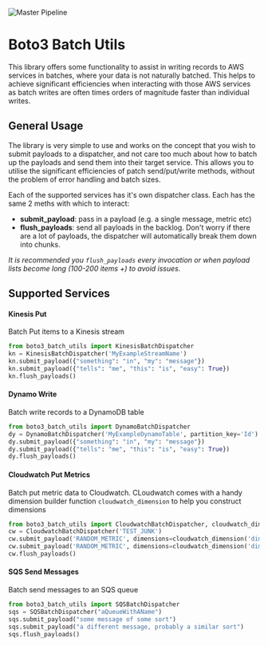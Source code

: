 ![Master Pipeline](https://github.com/g-farrow/boto3_batch_utils/workflows/Master%20Pipeline/badge.svg?branch=master&event=push)

Boto3 Batch Utils
=================
This library offers some functionality to assist in writing records to AWS services in batches, where your data is not naturally batched. This helps to achieve significant efficiencies when interacting with those AWS services as batch writes are often times orders of magnitude faster than individual writes.

## General Usage
The library is very simple to use and works on the concept that you wish to submit payloads to a dispatcher, and not care too much about how to batch up the payloads and send them into their target service. This allows you to utilise the significant efficiencies of patch send/put/write methods, without the problem of error handling and batch sizes.

Each of the supported services has it's own dispatcher class. Each has the same 2 meths with which to interact:
* **submit_payload**: pass in a payload (e.g. a single message, metric etc)
* **flush_payloads**: send all payloads in the backlog. Don't worry if there are a lot of payloads, the dispatcher will automatically break them down into chunks. 

*It is recommended you `flush_payloads` every invocation or when payload lists become long (100-200 items +) to avoid issues.*

## Supported Services

#### Kinesis Put
Batch Put items to a Kinesis stream
```python
from boto3_batch_utils import KinesisBatchDispatcher
kn = KinesisBatchDispatcher('MyExampleStreamName')
kn.submit_payload({"something": "in", "my": "message"})
kn.submit_payload({"tells": "me", "this": "is", "easy": True})
kn.flush_payloads()
```

#### Dynamo Write
Batch write records to a DynamoDB table
```python
from boto3_batch_utils import DynamoBatchDispatcher
dy = DynamoBatchDispatcher('MyExampleDynamoTable', partition_key='Id')
dy.submit_payload({"something": "in", "my": "message"})
dy.submit_payload({"tells": "me", "this": "is", "easy": True})
dy.flush_payloads()
```

#### Cloudwatch Put Metrics
Batch put metric data to Cloudwatch. CLoudwatch comes with a handy dimension builder function `cloudwatch_dimension` to help you construct dimensions
```python
from boto3_batch_utils import CloudwatchBatchDispatcher, cloudwatch_dimension
cw = CloudwatchBatchDispatcher('TEST_JUNK')
cw.submit_payload('RANDOM_METRIC', dimensions=cloudwatch_dimension('dimA', '12345'), value=555, unit='Count')
cw.submit_payload('RANDOM_METRIC', dimensions=cloudwatch_dimension('dimA', '12345'), value=1234, unit='Count')
cw.flush_payloads()
```

#### SQS Send Messages
Batch send messages to an SQS queue
```python
from boto3_batch_utils import SQSBatchDispatcher
sqs = SQSBatchDispatcher("aQueueWithAName")
sqs.submit_payload("some message of some sort")
sqs.submit_payload("a different message, probably a similar sort")
sqs.flush_payloads()
```